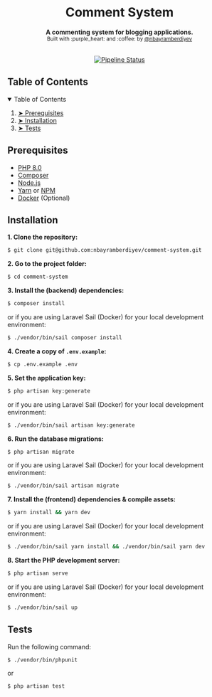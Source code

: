 <div align="center">
  <h1>Comment System</h1>
</div>

<div align="center">
  <strong>A commenting system for blogging applications.</strong>
</div>

<div align="center">
  <sub>
    Built with :purple_heart: and :coffee: by <a href="https://twitter.com/nbayramberdiyev">@nbayramberdiyev</a>
  </sub>
</div>

<br />

<div align="center">

[![Pipeline Status](https://github.com/nbayramberdiyev/comment-system/actions/workflows/ci.yml/badge.svg)](https://github.com/nbayramberdiyev/comment-system/actions/workflows/ci.yml/badge.svg)

</div>

## Table of Contents

<details open="open">
  <summary>Table of Contents</summary>
  <ol>
    <li>
      <a href="#prerequisites"> ➤ Prerequisites</a>
    </li>
    <li>
      <a href="#installation"> ➤ Installation</a>
    </li>
    <li>
      <a href="#tests"> ➤ Tests</a>
    </li>
  </ol>
</details>

## Prerequisites

- [PHP 8.0](https://www.php.net)
- [Composer](https://getcomposer.org)
- [Node.js](https://nodejs.org/en/)
- [Yarn](https://yarnpkg.com) or [NPM](https://www.npmjs.com)
- [Docker](https://www.docker.com) (Optional)


## Installation

**1. Clone the repository:**

```bash
$ git clone git@github.com:nbayramberdiyev/comment-system.git
```

**2. Go to the project folder:**

```bash
$ cd comment-system
```

**3. Install the (backend) dependencies:**

```bash
$ composer install
```

or if you are using Laravel Sail (Docker) for your local development environment:

```bash
$ ./vendor/bin/sail composer install
```

**4. Create a copy of `.env.example`:**

```bash
$ cp .env.example .env
```

**5. Set the application key:**

```bash
$ php artisan key:generate
```

or if you are using Laravel Sail (Docker) for your local development environment:

```bash
$ ./vendor/bin/sail artisan key:generate
```

**6. Run the database migrations:**

```bash
$ php artisan migrate
```

or if you are using Laravel Sail (Docker) for your local development environment:

```bash
$ ./vendor/bin/sail artisan migrate
```

**7. Install the (frontend) dependencies & compile assets:**

```bash
$ yarn install && yarn dev
```

or if you are using Laravel Sail (Docker) for your local development environment:

```bash
$ ./vendor/bin/sail yarn install && ./vendor/bin/sail yarn dev
```

**8. Start the PHP development server:**

```bash
$ php artisan serve
```

or if you are using Laravel Sail (Docker) for your local development environment:

```bash
$ ./vendor/bin/sail up
```

## Tests

Run the following command:

```bash
$ ./vendor/bin/phpunit
```

or

```bash
$ php artisan test
```
